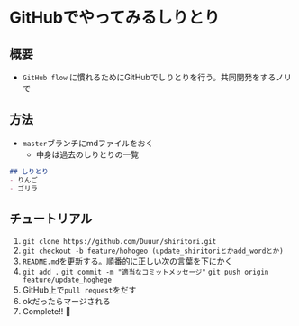 # GitHubでやってみるしりとり

## 概要
- `GitHub flow` に慣れるためにGitHubでしりとりを行う。共同開発をするノリで

## 方法
- `master`ブランチにmdファイルをおく
  -  中身は過去のしりとりの一覧
  
```shiritori.md
## しりとり
- りんご
- ゴリラ
```

## チュートリアル
1. `git clone https://github.com/Duuun/shiritori.git`
2. `git checkout -b feature/hohogeo (update_shiritoriとかadd_wordとか)`
3. `README.md`を更新する。順番的に正しい次の言葉を下にかく
4. `git add .` `git commit -m "適当なコミットメッセージ"` `git push origin feature/update_hoghege`
5. GitHub上で`pull request`をだす
6. okだったらマージされる
7. Complete!! :100:

